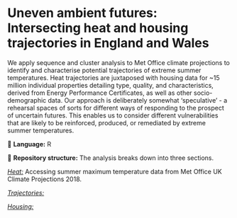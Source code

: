 # Uneven ambient futures: Intersecting heat and housing trajectories in England and Wales
We apply sequence and cluster analysis to Met Office climate projections to identify and characterise potential trajectories of extreme summer temperatures. Heat trajectories are juxtaposed with housing data for ~15 million individual properties detailing type, quality, and characteristics, derived from Energy Performance Certificates, as well as other socio-demographic data. Our approach is deliberately somewhat ‘speculative’ - a rehearsal spaces of sorts for different ways of responding to the prospect of uncertain futures. This enables us to consider different vulnerabilities that are likely to be reinforced, produced, or remediated by extreme summer temperatures. 

💬 **Language:** R

🧱 **Repository structure:** 
The analysis breaks down into three sections.

*[Heat:](https://github.com/CaitHRobinson/heat-housing-trajectories/tree/main/heat)* Accessing summer maximum temperature data from Met Office UK Climate Projections 2018.

*[Trajectories:](https://github.com/CaitHRobinson/heat-housing-trajectories/tree/main/trajectories)*

*[Housing:](https://github.com/CaitHRobinson/heat-housing-trajectories/tree/main/housing)*
